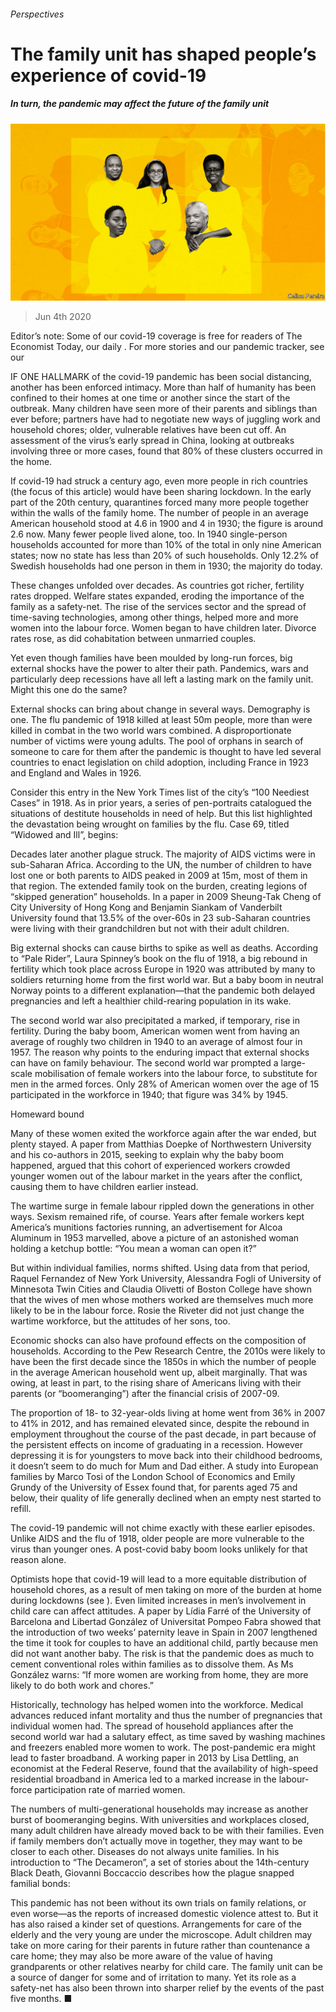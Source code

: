 ###### Perspectives

# The family unit has shaped people’s experience of covid-19 

##### In turn, the pandemic may affect the future of the family unit 

![image](images/20200606_BKD003.jpg) 

> Jun 4th 2020 

Editor’s note: Some of our covid-19 coverage is free for readers of The Economist Today, our daily . For more stories and our pandemic tracker, see our 

IF ONE HALLMARK of the covid-19 pandemic has been social distancing, another has been enforced intimacy. More than half of humanity has been confined to their homes at one time or another since the start of the outbreak. Many children have seen more of their parents and siblings than ever before; partners have had to negotiate new ways of juggling work and household chores; older, vulnerable relatives have been cut off. An assessment of the virus’s early spread in China, looking at outbreaks involving three or more cases, found that 80% of these clusters occurred in the home.

If covid-19 had struck a century ago, even more people in rich countries (the focus of this article) would have been sharing lockdown. In the early part of the 20th century, quarantines forced many more people together within the walls of the family home. The number of people in an average American household stood at 4.6 in 1900 and 4 in 1930; the figure is around 2.6 now. Many fewer people lived alone, too. In 1940 single-person households accounted for more than 10% of the total in only nine American states; now no state has less than 20% of such households. Only 12.2% of Swedish households had one person in them in 1930; the majority do today.


These changes unfolded over decades. As countries got richer, fertility rates dropped. Welfare states expanded, eroding the importance of the family as a safety-net. The rise of the services sector and the spread of time-saving technologies, among other things, helped more and more women into the labour force. Women began to have children later. Divorce rates rose, as did cohabitation between unmarried couples.

Yet even though families have been moulded by long-run forces, big external shocks have the power to alter their path. Pandemics, wars and particularly deep recessions have all left a lasting mark on the family unit. Might this one do the same?

External shocks can bring about change in several ways. Demography is one. The flu pandemic of 1918 killed at least 50m people, more than were killed in combat in the two world wars combined. A disproportionate number of victims were young adults. The pool of orphans in search of someone to care for them after the pandemic is thought to have led several countries to enact legislation on child adoption, including France in 1923 and England and Wales in 1926.

Consider this entry in the New York Times list of the city’s “100 Neediest Cases” in 1918. As in prior years, a series of pen-portraits catalogued the situations of destitute households in need of help. But this list highlighted the devastation being wrought on families by the flu. Case 69, titled “Widowed and Ill”, begins:


Decades later another plague struck. The majority of AIDS victims were in sub-Saharan Africa. According to the UN, the number of children to have lost one or both parents to AIDS peaked in 2009 at 15m, most of them in that region. The extended family took on the burden, creating legions of “skipped generation” households. In a paper in 2009 Sheung-Tak Cheng of City University of Hong Kong and Benjamin Siankam of Vanderbilt University found that 13.5% of the over-60s in 23 sub-Saharan countries were living with their grandchildren but not with their adult children.

Big external shocks can cause births to spike as well as deaths. According to “Pale Rider”, Laura Spinney’s book on the flu of 1918, a big rebound in fertility which took place across Europe in 1920 was attributed by many to soldiers returning home from the first world war. But a baby boom in neutral Norway points to a different explanation—that the pandemic both delayed pregnancies and left a healthier child-rearing population in its wake.

The second world war also precipitated a marked, if temporary, rise in fertility. During the baby boom, American women went from having an average of roughly two children in 1940 to an average of almost four in 1957. The reason why points to the enduring impact that external shocks can have on family behaviour. The second world war prompted a large-scale mobilisation of female workers into the labour force, to substitute for men in the armed forces. Only 28% of American women over the age of 15 participated in the workforce in 1940; that figure was 34% by 1945.

Homeward bound

Many of these women exited the workforce again after the war ended, but plenty stayed. A paper from Matthias Doepke of Northwestern University and his co-authors in 2015, seeking to explain why the baby boom happened, argued that this cohort of experienced workers crowded younger women out of the labour market in the years after the conflict, causing them to have children earlier instead.

The wartime surge in female labour rippled down the generations in other ways. Sexism remained rife, of course. Years after female workers kept America’s munitions factories running, an advertisement for Alcoa Aluminum in 1953 marvelled, above a picture of an astonished woman holding a ketchup bottle: “You mean a woman can open it?”

But within individual families, norms shifted. Using data from that period, Raquel Fernandez of New York University, Alessandra Fogli of University of Minnesota Twin Cities and Claudia Olivetti of Boston College have shown that the wives of men whose mothers worked are themselves much more likely to be in the labour force. Rosie the Riveter did not just change the wartime workforce, but the attitudes of her sons, too.

Economic shocks can also have profound effects on the composition of households. According to the Pew Research Centre, the 2010s were likely to have been the first decade since the 1850s in which the number of people in the average American household went up, albeit marginally. That was owing, at least in part, to the rising share of Americans living with their parents (or “boomeranging”) after the financial crisis of 2007-09.

The proportion of 18- to 32-year-olds living at home went from 36% in 2007 to 41% in 2012, and has remained elevated since, despite the rebound in employment throughout the course of the past decade, in part because of the persistent effects on income of graduating in a recession. However depressing it is for youngsters to move back into their childhood bedrooms, it doesn’t seem to do much for Mum and Dad either. A study into European families by Marco Tosi of the London School of Economics and Emily Grundy of the University of Essex found that, for parents aged 75 and below, their quality of life generally declined when an empty nest started to refill.

The covid-19 pandemic will not chime exactly with these earlier episodes. Unlike AIDS and the flu of 1918, older people are more vulnerable to the virus than younger ones. A post-covid baby boom looks unlikely for that reason alone.

Optimists hope that covid-19 will lead to a more equitable distribution of household chores, as a result of men taking on more of the burden at home during lockdowns (see ). Even limited increases in men’s involvement in child care can affect attitudes. A paper by Lídia Farré of the University of Barcelona and Libertad González of Universitat Pompeo Fabra showed that the introduction of two weeks’ paternity leave in Spain in 2007 lengthened the time it took for couples to have an additional child, partly because men did not want another baby. The risk is that the pandemic does as much to cement conventional roles within families as to dissolve them. As Ms González warns: “If more women are working from home, they are more likely to do both work and chores.”

Historically, technology has helped women into the workforce. Medical advances reduced infant mortality and thus the number of pregnancies that individual women had. The spread of household appliances after the second world war had a salutary effect, as time saved by washing machines and freezers enabled more women to work. The post-pandemic era might lead to faster broadband. A working paper in 2013 by Lisa Dettling, an economist at the Federal Reserve, found that the availability of high-speed residential broadband in America led to a marked increase in the labour-force participation rate of married women.

The numbers of multi-generational households may increase as another burst of boomeranging begins. With universities and workplaces closed, many adult children have already moved back to be with their families. Even if family members don’t actually move in together, they may want to be closer to each other. Diseases do not always unite families. In his introduction to “The Decameron”, a set of stories about the 14th-century Black Death, Giovanni Boccaccio describes how the plague snapped familial bonds:


This pandemic has not been without its own trials on family relations, or even worse—as the reports of increased domestic violence attest to. But it has also raised a kinder set of questions. Arrangements for care of the elderly and the very young are under the microscope. Adult children may take on more caring for their parents in future rather than countenance a care home; they may also be more aware of the value of having grandparents or other relatives nearby for child care. The family unit can be a source of danger for some and of irritation to many. Yet its role as a safety-net has also been thrown into sharper relief by the events of the past five months. ■

